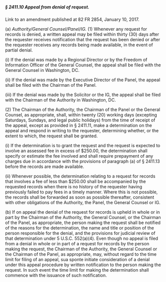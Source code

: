 ##### § 2411.10 Appeal from denial of request. #####

Link to an amendment published at 82 FR 2854, January 10, 2017.

(a) *Authority/General Counsel/Panel/IG.* (1) Whenever any request for records is denied, a written appeal may be filed within thirty (30) days after the requester receives notification that the request has been denied or after the requester receives any records being made available, in the event of partial denial.

(i) If the denial was made by a Regional Director or by the Freedom of Information Officer of the General Counsel, the appeal shall be filed with the General Counsel in Washington, DC.

(ii) If the denial was made by the Executive Director of the Panel, the appeal shall be filed with the Chairman of the Panel.

(iii) If the denial was made by the Solicitor or the IG, the appeal shall be filed with the Chairman of the Authority in Washington, DC.

(2) The Chairman of the Authority, the Chairman of the Panel or the General Counsel, as appropriate, shall, within twenty (20) working days (excepting Saturdays, Sundays, and legal public holidays) from the time of receipt of the appeal, except as provided in § 2411.11, make a determination on the appeal and respond in writing to the requester, determining whether, or the extent to which, the request shall be granted.

(i) If the determination is to grant the request and the request is expected to involve an assessed fee in excess of $250.00, the determination shall specify or estimate the fee involved and shall require prepayment of any charges due in accordance with the provisions of paragraph (a) of § 2411.13 before the records are made available.

(ii) Whenever possible, the determination relating to a request for records that involves a fee of less than $250.00 shall be accompanied by the requested records when there is no history of the requester having previously failed to pay fees in a timely manner. Where this is not possible, the records shall be forwarded as soon as possible thereafter, consistent with other obligations of the Authority, the Panel, the General Counsel or IG.

(b) If on appeal the denial of the request for records is upheld in whole or in part by the Chairman of the Authority, the General Counsel, or the Chairman of the Panel, as appropriate, the person making the request shall be notified of the reasons for the determination, the name and title or position of the person responsible for the denial, and the provisions for judicial review of that determination under 5 U.S.C. 552(a)(4). Even though no appeal is filed from a denial in whole or in part of a request for records by the person making the request, the Chairman of the Authority, the General Counsel or the Chairman of the Panel, as appropriate, may, without regard to the time limit for filing of an appeal, sua sponte initiate consideration of a denial under this appeal procedure by written notification to the person making the request. In such event the time limit for making the determination shall commence with the issuance of such notification.